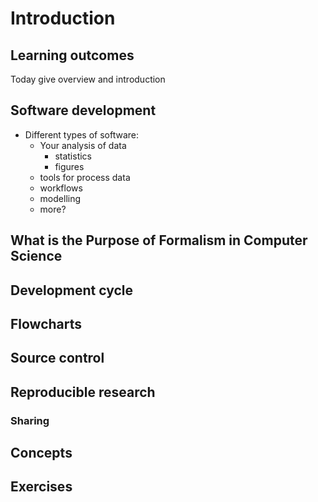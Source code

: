 # Introduction

## Learning outcomes

Today give overview and introduction

## Software development

- Different types of software:
  - Your analysis of data
    - statistics
    - figures
  - tools for process data
  - workflows
  - modelling
  - more? 

## What is the Purpose of Formalism in Computer Science

## Development cycle

## Flowcharts

## Source control

## Reproducible research
### Sharing


## Concepts

## Exercises

